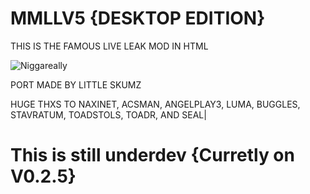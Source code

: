 # MMLLV5 {DESKTOP EDITION}
 
THIS IS THE FAMOUS LIVE LEAK MOD IN HTML 

![Niggareally](https://github.com/user-attachments/assets/3e485756-8d3d-4e5f-8f69-d02b43b31790)

PORT MADE BY LITTLE SKUMZ

HUGE THXS TO NAXINET, ACSMAN, ANGELPLAY3, LUMA, BUGGLES, STAVRATUM, TOADSTOLS, TOADR, AND SEAL|

# This is still underdev {Curretly on V0.2.5}
